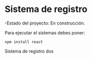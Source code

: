 <h1> Sistema de registro</h1>

-Estado del proyecto: En construcción.

Para ejecutar el sistemas debes poner:

```npm install react```

Sistema de registro dos
